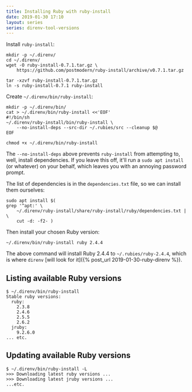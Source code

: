 ```yaml
---
title: Installing Ruby with ruby-install
date: 2019-01-30 17:10
layout: series
series: direnv-tool-versions
---
```


Install `ruby-install`:

    mkdir -p ~/.direnv/
    cd ~/.direnv/
    wget -O ruby-install-0.7.1.tar.gz \
        https://github.com/postmodern/ruby-install/archive/v0.7.1.tar.gz

    tar -xzvf ruby-install-0.7.1.tar.gz
    ln -s ruby-install-0.7.1 ruby-install

Create `~/.direnv/bin/ruby-install`:

```
mkdir -p ~/.direnv/bin/
cat > ~/.direnv/bin/ruby-install <<'EOF'
#!/bin/sh
~/.direnv/ruby-install/bin/ruby-install \
    --no-install-deps --src-dir ~/.rubies/src --cleanup $@
EOF

chmod +x ~/.direnv/bin/ruby-install
```

The `--no-install-deps` above prevents `ruby-install` from attempting to, well, install dependencies. If you leave this off, it'll run a `sudo apt install` (or whatever) on your behalf, which leaves you with an annoying password prompt.

The list of dependencies is in the `dependencies.txt` file, so we can install them ourselves:

    sudo apt install $(
    grep '^apt:' \
        ~/.direnv/ruby-install/share/ruby-install/ruby/dependencies.txt | \
        cut -d: -f2- )

Then install your chosen Ruby version:

    ~/.direnv/bin/ruby-install ruby 2.4.4

The above command will install Ruby 2.4.4 to `~/.rubies/ruby-2.4.4`, which is where `direnv` [will look for it]({% post_url 2019-01-30-ruby-direnv %}).

## Listing available Ruby versions

```
$ ~/.direnv/bin/ruby-install
Stable ruby versions:
  ruby:
    2.3.8
    2.4.6
    2.5.5
    2.6.2
  jruby:
    9.2.6.0
... etc.
```

## Updating available Ruby versions

```
$ ~/.direnv/bin/ruby-install -L
>>> Downloading latest ruby versions ...
>>> Downloading latest jruby versions ...
...etc.
```
